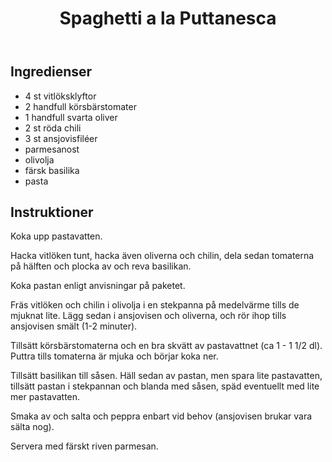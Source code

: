 ﻿---
title: Spaghetti a la Puttanesca
slug: spaghetti-a-la-puttanesca
tags: [Middag]
---

## Ingredienser

* 4 st vitlöksklyftor
* 2 handfull körsbärstomater
* 1 handfull svarta oliver
* 2 st röda chili
* 3 st ansjovisfiléer
* parmesanost
* olivolja
* färsk basilika
* pasta

## Instruktioner

Koka upp pastavatten.

Hacka vitlöken tunt, hacka även oliverna och chilin, dela sedan tomaterna på hälften och plocka av och reva basilikan.

Koka pastan enligt anvisningar på paketet.

Fräs vitlöken och chilin i olivolja i en stekpanna på medelvärme tills de mjuknat lite. Lägg sedan i ansjovisen och oliverna, och rör ihop tills ansjovisen smält (1-2 minuter).

Tillsätt körsbärstomaterna och en bra skvätt av pastavattnet (ca 1 - 1 1/2 dl). Puttra tills tomaterna är mjuka och börjar koka ner.

Tillsätt basilikan till såsen. Häll sedan av pastan, men spara lite pastavatten, tillsätt pastan i stekpannan och blanda med såsen, späd eventuellt med lite mer pastavatten.

Smaka av och salta och peppra enbart vid behov (ansjovisen brukar vara sälta nog).

Servera med färskt riven parmesan.
